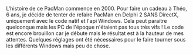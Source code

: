 L'histoire de ce PacMan commence en 2000.
Pour faire un cadeau à Théo, 6 ans, je décide de tenter de refaire PacMan en Delphi 2 SANS DirectX, uniquement avec le code natif et l'api Windows.
Cela peut paraitre quelconque mais les PC de l'époque n'étaient pas tous très vifs !
Le code est encore brouillon car je débute mais le résultat est à la hauteur de mes attentes.
Quelques réglages ont été nécessaires pour le faire tourner sous les différents Windows mais peu de chose.
